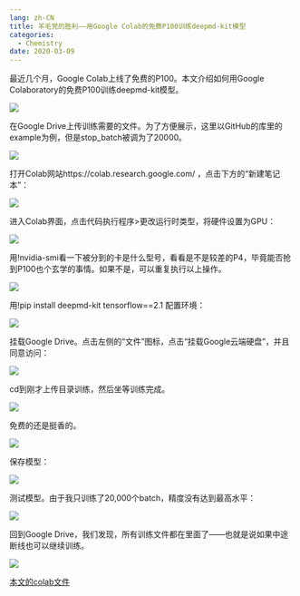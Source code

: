 ```yaml
---
lang: zh-CN
title: 羊毛党的胜利——用Google Colab的免费P100训练deepmd-kit模型
categories:
  - Chemistry
date: 2020-03-09
---
```

最近几个月，Google Colab上线了免费的P100。本文介绍如何用Google Colaboratory的免费P100训练deepmd-kit模型。
<!--more-->

![](https://drive.google.com/uc?id=1lYBrGK5nEJdi8PMmmaTMPtMzgPj4lmBh)

在Google Drive上传训练需要的文件。为了方便展示，这里以GitHub的库里的example为例，但是stop_batch被调为了20000。

![](https://drive.google.com/uc?id=1lTf38Zm1FT7ruXNuUNJ4RAYOzdG0FN1u)

打开Colab网站https://colab.research.google.com/ ，点击下方的“新建笔记本”：

![](https://drive.google.com/uc?id=1lTf38Zm1FT7ruXNuUNJ4RAYOzdG0FN1u)

进入Colab界面，点击代码执行程序>更改运行时类型，将硬件设置为GPU：

![](https://drive.google.com/uc?id=1ezSolpIArFhNlIW28aQHImM-AKuQJCpI)

用!nvidia-smi看一下被分到的卡是什么型号，看看是不是较差的P4，毕竟能否抢到P100也个玄学的事情。如果不是，可以重复执行以上操作。

![](https://drive.google.com/uc?id=1znfGlsO6Y25O00AwF8hqRzM2JKrj2qmz)

用!pip install deepmd-kit tensorflow==2.1 配置环境：

![](https://drive.google.com/uc?id=1sHgdDq_bl1Fyk5-tsUVL-PEYvJi6koFd)

挂载Google Drive。点击左侧的“文件”图标，点击“挂载Google云端硬盘”，并且同意访问：

![](https://drive.google.com/uc?id=1tRa2ZW1ByVHgM1VFWSl3ym8jq9AeQ9de)

cd到刚才上传目录训练，然后坐等训练完成。

![](https://drive.google.com/uc?id=1vMGoBQGVPrTF6yWcJ19nT4evClt9fANH)

免费的还是挺香的。

![](https://drive.google.com/uc?id=1quUP685tzfjiZui7Sbx9A7BarW75yx9G)

保存模型：

![](https://drive.google.com/uc?id=1amPAy7Fa9BqoZikb55CLT2vqwwfDbz3I)

测试模型。由于我只训练了20,000个batch，精度没有达到最高水平：

![](https://drive.google.com/uc?id=1JgD5mkUl6KxrhgurfZls52DcFXwt6-SX)

回到Google Drive，我们发现，所有训练文件都在里面了——也就是说如果中途断线也可以继续训练。

![](https://drive.google.com/uc?id=1c_SbEpW0pOK2BnJ0eQjrW84Tqs9rGexI)

[本文的colab文件](https://colab.research.google.com/drive/1afUT0ckcY57QfPskJdBESnIeHkljRPlS)
